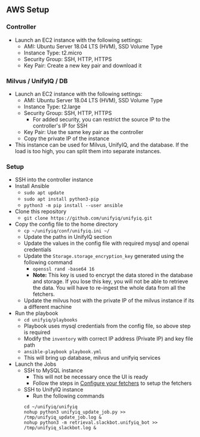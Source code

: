 ## AWS Setup

### Controller

- Launch an EC2 instance with the following settings:
    - AMI: Ubuntu Server 18.04 LTS (HVM), SSD Volume Type
    - Instance Type: t2.micro
    - Security Group: SSH, HTTP, HTTPS
    - Key Pair: Create a new key pair and download it

### Milvus / UnifyIQ / DB

- Launch an EC2 instance with the following settings:
    - AMI: Ubuntu Server 18.04 LTS (HVM), SSD Volume Type
    - Instance Type: t2.large
    - Security Group: SSH, HTTP, HTTPS
        - For added security, you can restrict the source IP to the controller's IP for SSH
    - Key Pair: Use the same key pair as the controller
    - Copy the private IP of the instance
- This instance can be used for Milvus, UnifyIQ, and the database. If the load is too high, you can split them into
  separate instances.

### Setup

- SSH into the controller instance
- Install Ansible
    - `sudo apt update`
    - `sudo apt install python3-pip`
    - `python3 -m pip install --user ansible`
- Clone this repository
    - `git clone https://github.com/unifyiq/unifyiq.git`
- Copy the config file to the home directory
    - `cp ~/unifyiq/conf/unifyiq.ini ~/`
    - Update the paths in UnifyIQ section
    - Update the values in the config file with required mysql and openai credentials
    - Update the `Storage.storage_encryption_key` generated using the following command
        - `openssl rand -base64 16`
        - **Note:** This key is used to encrypt the data stored in the database and storage. If you lose this key, you
          will not be able to retrieve the data. You will have to re-ingest the whole data from all the fetchers.
    - Update the milvus host with the private IP of the milvus instance if its a different machine
- Run the playbook
    - `cd unifyiq/playbooks`
    - Playbook uses mysql credentials from the config file, so above step is required
    - Modify the `inventory` with correct IP address (Private IP) and key file path
    - `ansible-playbook playbook.yml`
    - This will bring up database, milvus and unifyiq services
- Launch the Jobs
    - SSH to MySQL instance
        - This will not be necessary once the UI is ready
        - Follow the steps in [Configure your fetchers](/unifyiq/fetchers/README.md#configuring-the-fetcher) to setup
          the fetchers
    - SSH to UnifyIQ instance
        - Run the following commands
      ```commandline
      cd ~/unifyiq/unifyiq
      nohup python3 unifyiq_update_job.py >> /tmp/unifyiq_update_job.log &
      nohup python3 -m retrieval.slackbot.unifyiq_bot >> /tmp/unifyiq_slackbot.log &
      ```
  
  
